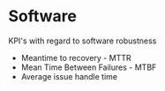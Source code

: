 # Software

KPI's with regard to software robustness

- Meantime to recovery - MTTR
- Mean Time Between Failures - MTBF
- Average issue handle time
